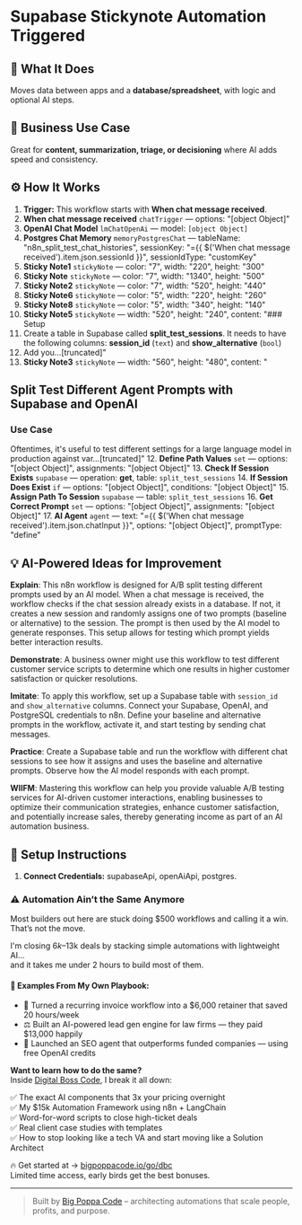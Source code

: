 # Supabase Stickynote Automation Triggered
## 🚀 What It Does
Moves data between apps and a **database/spreadsheet**, with logic and optional AI steps.

## 💼 Business Use Case
Great for **content, summarization, triage, or decisioning** where AI adds speed and consistency.

## ⚙️ How It Works
1. **Trigger:** This workflow starts with **When chat message received**.
2. **When chat message received** `chatTrigger` — options: "[object Object]"
3. **OpenAI Chat Model** `lmChatOpenAi` — model: `[object Object]`
4. **Postgres Chat Memory** `memoryPostgresChat` — tableName: "n8n_split_test_chat_histories", sessionKey: "={{ $('When chat message received').item.json.sessionId }}", sessionIdType: "customKey"
5. **Sticky Note1** `stickyNote` — color: "7", width: "220", height: "300"
6. **Sticky Note** `stickyNote` — color: "7", width: "1340", height: "500"
7. **Sticky Note2** `stickyNote` — color: "7", width: "520", height: "440"
8. **Sticky Note6** `stickyNote` — color: "5", width: "220", height: "260"
9. **Sticky Note8** `stickyNote` — color: "5", width: "340", height: "140"
10. **Sticky Note5** `stickyNote` — width: "520", height: "240", content: "### Setup
1. Create a table in Supabase called **split_test_sessions**. It needs to have the following columns: **session_id** (`text`) and **show_alternative** (`bool`)
2. Add you…[truncated]"
11. **Sticky Note3** `stickyNote` — width: "560", height: "480", content: "
## Split Test Different Agent Prompts with Supabase and OpenAI
### Use Case
Oftentimes, it's useful to test different settings for a large language model in production against var…[truncated]"
12. **Define Path Values** `set` — options: "[object Object]", assignments: "[object Object]"
13. **Check If Session Exists** `supabase` — operation: **get**, table: `split_test_sessions`
14. **If Session Does Exist** `if` — options: "[object Object]", conditions: "[object Object]"
15. **Assign Path To Session** `supabase` — table: `split_test_sessions`
16. **Get Correct Prompt** `set` — options: "[object Object]", assignments: "[object Object]"
17. **AI Agent** `agent` — text: "={{ $('When chat message received').item.json.chatInput }}", options: "[object Object]", promptType: "define"

## 💡 AI-Powered Ideas for Improvement
**Explain**: This n8n workflow is designed for A/B split testing different prompts used by an AI model. When a chat message is received, the workflow checks if the chat session already exists in a database. If not, it creates a new session and randomly assigns one of two prompts (baseline or alternative) to the session. The prompt is then used by the AI model to generate responses. This setup allows for testing which prompt yields better interaction results.

**Demonstrate**: A business owner might use this workflow to test different customer service scripts to determine which one results in higher customer satisfaction or quicker resolutions.

**Imitate**: To apply this workflow, set up a Supabase table with `session_id` and `show_alternative` columns. Connect your Supabase, OpenAI, and PostgreSQL credentials to n8n. Define your baseline and alternative prompts in the workflow, activate it, and start testing by sending chat messages.

**Practice**: Create a Supabase table and run the workflow with different chat sessions to see how it assigns and uses the baseline and alternative prompts. Observe how the AI model responds with each prompt.

**WIIFM**: Mastering this workflow can help you provide valuable A/B testing services for AI-driven customer interactions, enabling businesses to optimize their communication strategies, enhance customer satisfaction, and potentially increase sales, thereby generating income as part of an AI automation business.

## 🔧 Setup Instructions
1. **Connect Credentials:** supabaseApi, openAiApi, postgres.

### ⚠️ Automation Ain’t the Same Anymore

Most builders out here are stuck doing $500 workflows and calling it a win.  
That’s not the move.  

I'm closing $6k–$13k deals by stacking simple automations with lightweight AI...  
and it takes me under 2 hours to build most of them.

#### 🧠 Examples From My Own Playbook:
- 🔁 Turned a recurring invoice workflow into a $6,000 retainer that saved 20 hours/week  
- ⚖️ Built an AI-powered lead gen engine for law firms — they paid $13,000 happily  
- 🚀 Launched an SEO agent that outperforms funded companies — using free OpenAI credits  

**Want to learn how to do the same?**  
Inside [Digital Boss Code](https://bigpoppacode.io/go/dbc), I break it all down:

✅ The exact AI components that 3x your pricing overnight  
✅ My $15k Automation Framework using n8n + LangChain  
✅ Word-for-word scripts to close high-ticket deals  
✅ Real client case studies with templates  
✅ How to stop looking like a tech VA and start moving like a Solution Architect  

🔥 Get started at → [bigpoppacode.io/go/dbc](https://bigpoppacode.io/go/dbc)  
Limited time access, early birds get the best bonuses.

---
> Built by [Big Poppa Code](https://bigpoppacode.io) – architecting automations that scale people, profits, and purpose.

